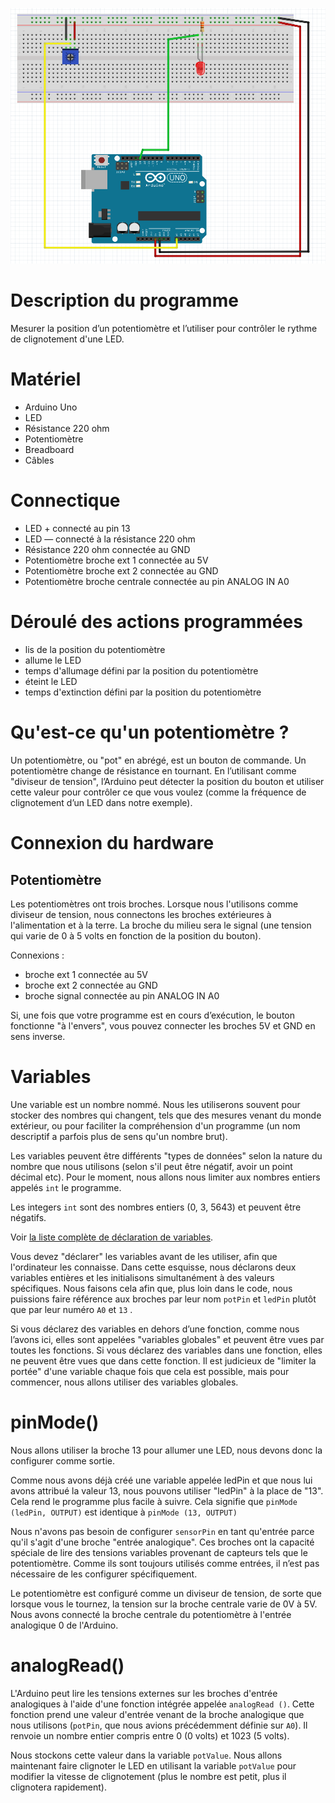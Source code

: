 ![ex02_led_potentiometer.png](ex02_led_potentiometer.png)

# Description du programme
Mesurer la position d’un potentiomètre et l’utiliser pour contrôler le rythme de clignotement d'une LED.

# Matériel
  - Arduino Uno
  - LED
  - Résistance 220 ohm
  - Potentiomètre
  - Breadboard
  - Câbles

# Connectique
  - LED + connecté au pin 13
  - LED — connecté à la résistance 220 ohm
  - Résistance 220 ohm connectée au GND 
  - Potentiomètre broche ext 1 connectée au 5V
  - Potentiomètre broche ext 2 connectée au GND
  - Potentiomètre broche centrale connectée au pin ANALOG IN A0

# Déroulé des actions programmées
  - lis de la position du potentiomètre
  - allume le LED
  - temps d'allumage défini par la position du potentiomètre
  - éteint le LED
  - temps d'extinction défini par la position du potentiomètre

# Qu'est-ce qu'un potentiomètre ?
Un potentiomètre, ou "pot" en abrégé, est un bouton de commande. Un potentiomètre change de résistance en tournant. En l’utilisant comme "diviseur de tension", l’Arduino peut détecter la position du bouton et utiliser cette valeur pour contrôler ce que vous voulez (comme la fréquence de clignotement d’un LED dans notre exemple).

# Connexion du hardware

## Potentiomètre

Les potentiomètres ont trois broches. Lorsque nous l'utilisons comme diviseur de tension, nous connectons les broches extérieures à l'alimentation et à la terre. La broche du milieu sera le signal (une tension qui varie de 0 à 5 volts en fonction de la position du bouton).

Connexions :
  - broche ext 1 connectée au 5V
  - broche ext 2 connectée au GND
  - broche signal connectée au pin ANALOG IN A0

Si, une fois que votre programme est en cours d’exécution, le bouton fonctionne "à l'envers", vous pouvez connecter les broches 5V et GND en sens inverse.

# Variables

Une variable est un nombre nommé. Nous les utiliserons souvent pour stocker des nombres qui changent, tels que des mesures venant du monde extérieur, ou pour faciliter la compréhension d'un programme (un nom descriptif a parfois plus de sens qu'un nombre brut).

Les variables peuvent être différents "types de données" selon la nature du nombre que nous utilisons (selon s'il peut être négatif, avoir un point décimal etc). Pour le moment, nous allons nous limiter aux nombres entiers appelés `int` le programme.

Les integers `int` sont des nombres entiers (0, 3, 5643) et peuvent être négatifs.

Voir [la liste complète de déclaration de variables](http://arduino.cc/en/Reference/VariableDeclaration).

Vous devez "déclarer" les variables avant de les utiliser, afin que l'ordinateur les connaisse. Dans cette esquisse, nous déclarons deux variables entières et les initialisons simultanément à des valeurs spécifiques. Nous faisons cela afin que, plus loin dans le code, nous puissions faire référence aux broches par leur nom `potPin` et `ledPin` plutôt que par leur numéro `A0` et `13` .

Si vous déclarez des variables en dehors d’une fonction, comme nous l’avons ici, elles sont appelées "variables globales" et peuvent être
vues par toutes les fonctions. Si vous déclarez des variables dans une fonction, elles ne peuvent être vues que dans cette fonction. Il est judicieux de "limiter la portée" d'une variable chaque fois que cela est possible, mais pour commencer, nous allons utiliser des variables globales.

# pinMode()

Nous allons utiliser la broche 13 pour allumer une LED, nous devons donc la configurer comme sortie.

Comme nous avons déjà créé une variable appelée ledPin et que nous lui avons attribué la valeur 13, nous pouvons utiliser "ledPin" à la place de "13". Cela rend le programme plus facile à suivre. Cela signifie que `pinMode (ledPin, OUTPUT)` est identique à `pinMode (13, OUTPUT)`

Nous n'avons pas besoin de configurer `sensorPin` en tant qu'entrée parce qu'il s'agit d'une broche "entrée analogique". Ces broches ont la capacité spéciale de lire des tensions variables provenant de capteurs tels que le potentiomètre. Comme ils sont toujours utilisés comme entrées, il n’est pas nécessaire de les configurer spécifiquement.

Le potentiomètre est configuré comme un diviseur de tension, de sorte que lorsque vous le tournez, la tension sur la broche centrale varie de 0V à 5V. Nous avons connecté la broche centrale du potentiomètre à l'entrée analogique 0 de l'Arduino.

# analogRead()

L'Arduino peut lire les tensions externes sur les broches d'entrée analogiques à l'aide d'une fonction intégrée appelée `analogRead ()`. Cette fonction prend une valeur d'entrée venant de la broche analogique que nous utilisons (`potPin`, que nous avions précédemment définie sur `A0`). Il renvoie un nombre entier compris entre 0 (0 volts) et 1023 (5 volts).

Nous stockons cette valeur dans la variable `potValue`. Nous allons maintenant faire clignoter le LED en utilisant la variable `potValue` pour modifier la vitesse de clignotement (plus le nombre est petit, plus il clignotera rapidement).


